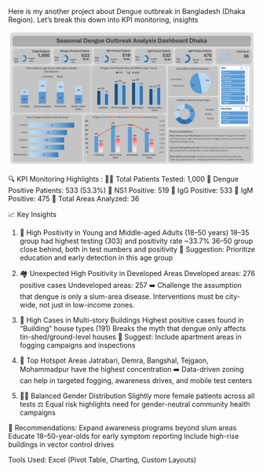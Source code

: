 Here is my another project about Dengue outbreak in Bangladesh (Dhaka Region). Let’s break this down into KPI monitoring, insights

![Seasonal-Dengue-Analysis-Dashboard-Dhaka-Region](./dengue-outbreak-analysis.png)

🔍 KPI Monitoring Highlights :
👨‍⚕️ Total Patients Tested: 1,000
🦠 Dengue Positive Patients: 533 (53.3%)
🧪 NS1 Positive: 519
🧬 IgG Positive: 533
🧫 IgM Positive: 475
📍 Total Areas Analyzed: 36

📈 Key Insights
1. 🎯 High Positivity in Young and Middle-aged Adults (18–50 years)
18–35 group had highest testing (303) and positivity rate ~33.7%
36–50 group close behind, both in test numbers and positivity
👥 Suggestion: Prioritize education and early detection in this age group

2. 🏘️ Unexpected High Positivity in Developed Areas
Developed areas: 276 positive cases
Undeveloped areas: 257
 ➡️ Challenge the assumption that dengue is only a slum-area disease. Interventions must be city-wide, not just in low-income zones.

3. 🧱 High Cases in Multi-story Buildings
Highest positive cases found in “Building” house types (191)
Breaks the myth that dengue only affects tin-shed/ground-level houses
 🔧 Suggest: Include apartment areas in fogging campaigns and inspections

4. 📍 Top Hotspot Areas
Jatrabari, Demra, Bangshal, Tejgaon, Mohammadpur have the highest concentration
 ➡️ Data-driven zoning can help in targeted fogging, awareness drives, and mobile test centers

5. 👩‍⚕️ Balanced Gender Distribution
Slightly more female patients across all tests
⚖️ Equal risk highlights need for gender-neutral community health campaigns

📌 Recommendations:
Expand awareness programs beyond slum areas
Educate 18–50-year-olds for early symptom reporting
Include high-rise buildings in vector control drives

Tools Used: Excel (Pivot Table, Charting, Custom Layouts)
